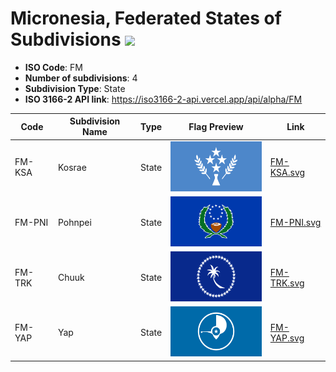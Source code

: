 # Micronesia, Federated States of Subdivisions ![](https://flagcdn.com/h40/fm.png)

- **ISO Code**: FM
- **Number of subdivisions**: 4
- **Subdivision Type**: State
- **ISO 3166-2 API link**: https://iso3166-2-api.vercel.app/api/alpha/FM

| Code  | Subdivision Name         | Type | Flag Preview | Link |
|-------|--------------------------|--------------| -------------- |----------|
| FM-KSA | Kosrae | State | <img src='https://raw.githubusercontent.com/amckenna41/iso3166-flags/main/iso3166-2-flags/FM/FM-KSA.svg' height='80'> | [FM-KSA.svg](https://raw.githubusercontent.com/amckenna41/iso3166-flags/main/iso3166-2-flags/FM/FM-KSA.svg) |
| FM-PNI | Pohnpei | State | <img src='https://raw.githubusercontent.com/amckenna41/iso3166-flags/main/iso3166-2-flags/FM/FM-PNI.svg' height='80'> | [FM-PNI.svg](https://raw.githubusercontent.com/amckenna41/iso3166-flags/main/iso3166-2-flags/FM/FM-PNI.svg) |
| FM-TRK | Chuuk | State | <img src='https://raw.githubusercontent.com/amckenna41/iso3166-flags/main/iso3166-2-flags/FM/FM-TRK.svg' height='80'> | [FM-TRK.svg](https://raw.githubusercontent.com/amckenna41/iso3166-flags/main/iso3166-2-flags/FM/FM-TRK.svg) |
| FM-YAP | Yap | State | <img src='https://raw.githubusercontent.com/amckenna41/iso3166-flags/main/iso3166-2-flags/FM/FM-YAP.svg' height='80'> | [FM-YAP.svg](https://raw.githubusercontent.com/amckenna41/iso3166-flags/main/iso3166-2-flags/FM/FM-YAP.svg) |
